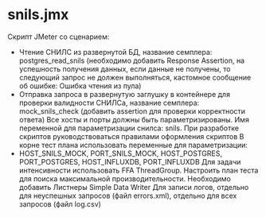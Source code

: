 # snils.jmx  
Скрипт JMeter со сценарием:
- Чтение СНИЛС из развернутой БД, название семплера: postgres_read_snils (необходимо добавить Response Assertion, на успешность получения данных, если данные не получены, то следующий запрос не должен выполняться, кастомное сообщение об ошибке: Ошибка чтения из пула)
- Отправка запроса в развернутую заглушку в контейнере для проверки валидности СНИЛСа, название семплера: mock_snils_check (добавить assertion для проверки корректности ответа)
Все хосты и порты должны быть параметризированы. Имя переменной для параметризации снилса: snils. 
При разработке скриптов руководствоваться правилами оформления скриптов
В корне тест плана использовать переменные для параметризации:
- HOST_SNILS_MOCK, PORT_SNILS_MOCK, HOST_POSTGRES, PORT_POSTGRES, HOST_INFLUXDB, PORT_INFLUXDB
Для задачи интенсивности использовать FFA ThreadGroup. Настроить план теста для поиска максимальной производительности.
Необходимо добавить Листнеры Simple Data Writer Для записи логов, отдельно для неуспешных запросов (файл errors.xml), отдельно для всех запросов (файл log.csv)